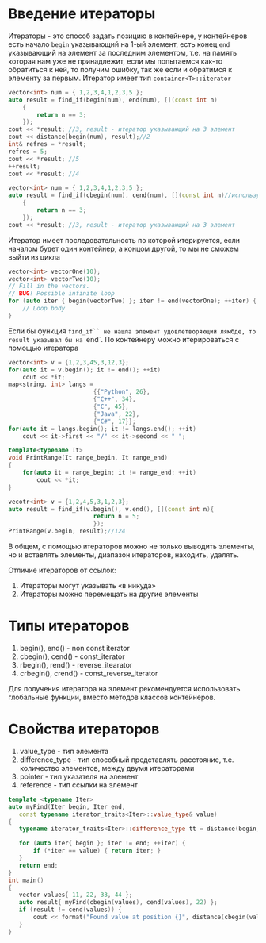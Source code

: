 # Введение итераторы
Итераторы - это способ задать позицию в контейнере, у контейнеров есть начало `begin` указывающий на 1-ый элемент, есть конец `end` указывающий на элемент за последним элементом, т.е. на память которая нам уже не принадлежит, если мы попытаемся как-то обратиться к ней, то получим ошибку, так же если и обратимся к элементу за первым. Итератор имеет тип `container<T>::iterator`

```cpp
vector<int> num = { 1,2,3,4,1,2,3,5 };
auto result = find_if(begin(num), end(num), [](const int n)
	{
		return n == 3;
	});
cout << *result; //3, result - итератор указывающий на 3 элемент
cout << distance(begin(num), result);//2
int& refres = *result;
refres = 5;
cout << *result; //5
++result;
cout << *result; //4

vector<int> num = { 1,2,3,4,1,2,3,5 };
auto result = find_if(cbegin(num), cend(num), [](const int n)//используем const_iterator
	{
		return n == 3;
	});
cout << *result; //3, result - итератор указывающий на 3 элемент
```

Итератор имеет последовательность по которой итерируется, если началом будет один контейнер, а концом другой, то мы не сможем выйти из цикла

```cpp
vector<int> vectorOne(10);
vector<int> vectorTwo(10);
// Fill in the vectors.
// BUG! Possible infinite loop
for (auto iter { begin(vectorTwo) }; iter != end(vectorOne); ++iter) {
	// Loop body
}
```

Если бы функция `find_if`` не нашла элемент удовлетворяющий лямбде, то result указывал бы на `end`. По контейнеру можно итерироваться с помощью итератора

```cpp
vector<int> v = {1,2,3,45,3,12,3};
for(auto it = v.begin(); it != end(); ++it)
	cout << *it;
map<string, int> langs =
						{{"Python", 26}, 
						{"C++", 34}, 
						{"C", 45}, 
						{"Java", 22}, 
						{"C#", 17}};
for(auto it = langs.begin(); it != langs.end(); ++it)
	cout << it->first << "/" << it->second << " ";
```

```cpp
template<typename It>
void PrintRange(It range_begin, It range_end)
{
	for(auto it = range_begin; it != range_end; ++it)
		cout << *it;
}

vecotr<int> v = {1,2,4,5,3,1,2,3};
auto result = find_if(v.begin(), v.end(), [](const int n){
						return n = 5;
						});
PrintRange(v.begin, result);//124
```

В общем, с помощью итераторов можно не только выводить элементы, но и вставлять элементы, диапазон итераторов, находить, удалять.

Отличие итераторов от ссылок:
1. Итераторы могут указывать «в никуда»
2. Итераторы можно перемещать на другие элементы

# Типы итераторов
1. begin(), end() - non const iterator
2. cbegin(), cend() - const_iterator
3. rbegin(), rend() - reverse_itearator
4. crbegin(), crend() - const_reverse_iterator

Для получения итератора на элемент рекомендуется использовать глобальные функции, вместо методов классов контейнеров.

# Свойства итераторов
1. value_type - тип элемента
2. difference_type - тип способный представлять расстояние, т.е. количество элементов, между двумя итераторами
3. pointer - тип указателя на элемент
4. reference - тип ссылки на элемент

 ```cpp
template <typename Iter>
auto myFind(Iter begin, Iter end,
	const typename iterator_traits<Iter>::value_type& value)
{
	typename iterator_traits<Iter>::difference_type tt = distance(begin, end);

	for (auto iter{ begin }; iter != end; ++iter) {
		if (*iter == value) { return iter; }
	}
	return end;
}
int main()
{
	vector values{ 11, 22, 33, 44 };
	auto result{ myFind(cbegin(values), cend(values), 22) };
	if (result != cend(values)) {
		cout << format("Found value at position {}", distance(cbegin(values), result));
	}
}
```